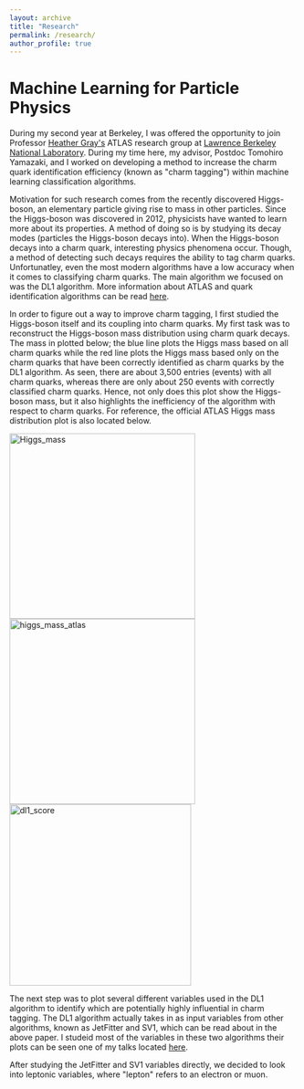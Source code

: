 ```yaml
---
layout: archive
title: "Research"
permalink: /research/
author_profile: true
---
```


# Machine Learning for Particle Physics
During my second year at Berkeley, I was offered the opportunity to join Professor [Heather Gray's](https://physics.berkeley.edu/people/faculty/heather-gray) ATLAS research group at [Lawrence Berkeley National Laboratory](https://www.physics.lbl.gov/atlas/). During my time here, my advisor, Postdoc Tomohiro Yamazaki, and I worked on developing a method to increase the charm quark identification efficiency (known as "charm tagging") within machine learning classification algorithms.

Motivation for such research comes from the recently discovered Higgs-boson, an elementary particle giving rise to mass in other particles. Since the Higgs-boson was discovered in 2012, physicists have wanted to learn more about its properties. A method of doing so is by studying its decay modes (particles the Higgs-boson decays into). When the Higgs-boson decays into a charm quark, interesting physics phenomena occur. Though, a method of detecting such decays requires the ability to tag charm quarks. Unfortunatley, even the most modern algorithms have a low accuracy when it comes to classifying charm quarks. The main algorithm we focused on was the DL1 algorithm. More information about ATLAS and quark identification algorithms can be read [here](https://arxiv.org/pdf/1907.05120.pdf).

In order to figure out a way to improve charm tagging, I first studied the Higgs-boson itself and its coupling into charm quarks. My first task was to reconstruct the Higgs-boson mass distribution using charm quark decays. The mass in plotted below; the blue line plots the Higgs mass based on all charm quarks while the red line plots the Higgs mass based only on the charm quarks that have been correctly identified as charm quarks by the DL1 algorithm. As seen, there are about 3,500 entries (events) with all charm quarks, whereas there are only about 250 events with correctly classified charm quarks. Hence, not only does this plot show the Higgs-boson mass, but it also highlights the inefficiency of the algorithm with respect to charm quarks. For reference, the official ATLAS Higgs mass distribution plot is also located below. 

<p float="left">
  <img width="325" alt="Higgs_mass" src="https://user-images.githubusercontent.com/93623304/140403859-2a254b7c-a7a0-4cad-b41a-38ed45d6cacb.png" />
  <img width="325" alt="higgs_mass_atlas" src="https://user-images.githubusercontent.com/93623304/140403948-e9e8d587-385f-42d7-95fd-866819d45fe6.png" />
  <img width="318" alt="dl1_score" src="https://user-images.githubusercontent.com/93623304/140428258-a45c2478-f9af-4931-9706-74af2e495200.png">
</p>

The next step was to plot several different variables used in the DL1 algorithm to identify which are potentially highly influential in charm tagging. The DL1 algorithm actually takes in as input variables from other algorithms, known as JetFitter and SV1, which can be read about in the above paper. I studeid most of the variables in these two algorithms their plots can be seen one of my talks located [here]().


After studying the JetFitter and SV1 variables directly, we decided to look into leptonic variables, where "lepton" refers to an electron or muon. 
